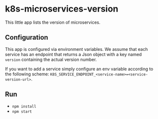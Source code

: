 # k8s-microservices-version

This little app lists the version of microservices. 

## Configuration

This app is configured via environment variables. We assume that each service has an endpoint that returns a Json object with a key named `version` containing the actual version number.  

If you want to add a service simply configure an env variable according to the following scheme: `K8S_SERVICE_ENDPOINT_<service-name>=<service-version-url>`. 

## Run
* `npm install`
* `npm start`
